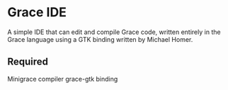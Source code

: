Grace IDE
============

A simple IDE that can edit and compile Grace code, written entirely in the Grace language using a GTK binding written by Michael Homer.

Required
------------

Minigrace compiler
grace-gtk binding
